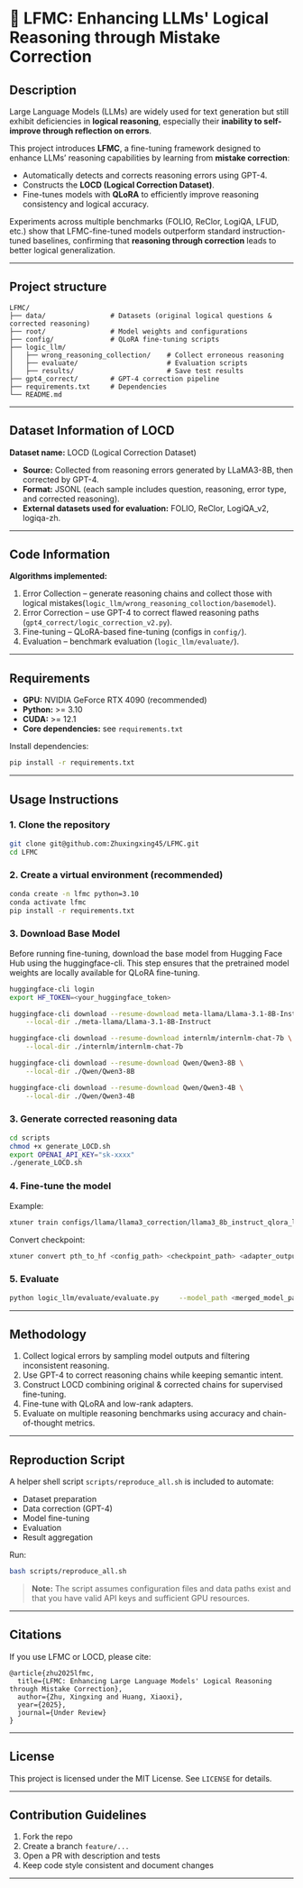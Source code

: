 # 🧠 LFMC: Enhancing LLMs' Logical Reasoning through Mistake Correction

## Description

Large Language Models (LLMs) are widely used for text generation but still exhibit deficiencies in **logical reasoning**, especially their **inability to self-improve through reflection on errors**.

This project introduces **LFMC**, a fine-tuning framework designed to enhance LLMs’ reasoning capabilities by learning from **mistake correction**:

- Automatically detects and corrects reasoning errors using GPT-4.
- Constructs the **LOCD (Logical Correction Dataset)**.
- Fine-tunes models with **QLoRA** to efficiently improve reasoning consistency and logical accuracy.

Experiments across multiple benchmarks (FOLIO, ReClor, LogiQA, LFUD, etc.) show that LFMC-fine-tuned models outperform standard instruction-tuned baselines, confirming that **reasoning through correction** leads to better logical generalization.

---

## Project structure

```
LFMC/
├── data/                # Datasets (original logical questions & corrected reasoning)
├── root/                # Model weights and configurations
├── config/              # QLoRA fine-tuning scripts
├── logic_llm/           
│   ├── wrong_reasoning_collection/    # Collect erroneous reasoning
│   ├── evaluate/                      # Evaluation scripts
│   ├── results/                       # Save test results
├── gpt4_correct/        # GPT-4 correction pipeline
├── requirements.txt     # Dependencies
└── README.md
```

---

## Dataset Information of LOCD

**Dataset name:** LOCD (Logical Correction Dataset)
- **Source:** Collected from reasoning errors generated by LLaMA3-8B, then corrected by GPT-4.
- **Format:** JSONL (each sample includes question, reasoning, error type, and corrected reasoning).
- **External datasets used for evaluation:** FOLIO, ReClor, LogiQA_v2, logiqa-zh.

---

## Code Information

**Algorithms implemented:**

1. Error Collection – generate reasoning chains and collect those with logical mistakes(`logic_llm/wrong_reasoning_colloction/basemodel`).
2. Error Correction – use GPT-4 to correct flawed reasoning paths (`gpt4_correct/logic_correction_v2.py`).
3. Fine-tuning – QLoRA-based fine-tuning (configs in `config/`).
4. Evaluation – benchmark evaluation (`logic_llm/evaluate/`).

---

## Requirements

- **GPU:** NVIDIA GeForce RTX 4090 (recommended)
- **Python:** >= 3.10
- **CUDA:** >= 12.1
- **Core dependencies:** see `requirements.txt`

Install dependencies:

```bash
pip install -r requirements.txt
```

---

## Usage Instructions

### 1. Clone the repository

```bash
git clone git@github.com:Zhuxingxing45/LFMC.git
cd LFMC
```

### 2. Create a virtual environment (recommended)

```bash
conda create -n lfmc python=3.10
conda activate lfmc
pip install -r requirements.txt
```

### 3. Download Base Model
Before running fine-tuning, download the base model from Hugging Face Hub using the huggingface-cli.
This step ensures that the pretrained model weights are locally available for QLoRA fine-tuning.
```bash
huggingface-cli login
export HF_TOKEN=<your_huggingface_token>

huggingface-cli download --resume-download meta-llama/Llama-3.1-8B-Instruct \
    --local-dir ./meta-llama/Llama-3.1-8B-Instruct

huggingface-cli download --resume-download internlm/internlm-chat-7b \
    --local-dir ./internlm/internlm-chat-7b

huggingface-cli download --resume-download Qwen/Qwen3-8B \
    --local-dir ./Qwen/Qwen3-8B

huggingface-cli download --resume-download Qwen/Qwen3-4B \
    --local-dir ./Qwen/Qwen3-4B

```

### 3. Generate corrected reasoning data
```bash
cd scripts
chmod +x generate_LOCD.sh
export OPENAI_API_KEY="sk-xxxx"
./generate_LOCD.sh
```

### 4. Fine-tune the model

Example:
```bash
xtuner train configs/llama/llama3_correction/llama3_8b_instruct_qlora_logic_correct_ez.py     --work-dir root/llama3-8b/lfmc_logic_correct/
```

Convert checkpoint:

```bash
xtuner convert pth_to_hf <config_path> <checkpoint_path> <adapter_output_path>
```

### 5. Evaluate

```bash
python logic_llm/evaluate/evaluate.py     --model_path <merged_model_path>     --output_path ./results/generated_data     --result_path ./results/accuracy.json
```

---

## Methodology

1. Collect logical errors by sampling model outputs and filtering inconsistent reasoning.
2. Use GPT-4 to correct reasoning chains while keeping semantic intent.
3. Construct LOCD combining original & corrected chains for supervised fine-tuning.
4. Fine-tune with QLoRA and low-rank adapters.
5. Evaluate on multiple reasoning benchmarks using accuracy and chain-of-thought metrics.

---

## Reproduction Script

A helper shell script `scripts/reproduce_all.sh` is included to automate:

- Dataset preparation
- Data correction (GPT-4)
- Model fine-tuning
- Evaluation
- Result aggregation

Run:

```bash
bash scripts/reproduce_all.sh
```

> **Note:** The script assumes configuration files and data paths exist and that you have valid API keys and sufficient GPU resources.

---

## Citations

If you use LFMC or LOCD, please cite:

```
@article{zhu2025lfmc,
  title={LFMC: Enhancing Large Language Models' Logical Reasoning through Mistake Correction},
  author={Zhu, Xingxing and Huang, Xiaoxi},
  year={2025},
  journal={Under Review}
}
```

---

## License

This project is licensed under the MIT License. See `LICENSE` for details.

---

## Contribution Guidelines

1. Fork the repo
2. Create a branch `feature/...`
3. Open a PR with description and tests
4. Keep code style consistent and document changes

---
